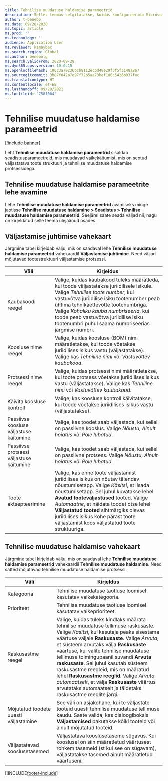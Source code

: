```yaml
---
title: Tehnilise muudatuse haldamise parameetrid
description: Selles teemas selgitatakse, kuidas konfigureerida Microsoft Dynamics 365 Supply Chain Managementis tehnilise muudatuse haldamise funktsioone.
author: t-benebo
ms.date: 09/28/2020
ms.topic: article
ms.prod: ''
ms.technology: ''
audience: Application User
ms.reviewer: kamaybac
ms.search.region: Global
ms.author: benebotg
ms.search.validFrom: 2020-09-28
ms.dyn365.ops.version: 10.0.15
ms.openlocfilehash: 106c3a79236bcb8112ecbd48e29f3f5f3148a867
ms.sourcegitcommit: 3b87f042a7e97f72b5aa73bef186c5426b937fec
ms.translationtype: HT
ms.contentlocale: et-EE
ms.lasthandoff: 09/29/2021
ms.locfileid: "7581004"
---
```

# <a name="engineering-change-management-parameters"></a>Tehnilise muudatuse haldamise parameetrid

[!include [banner](../includes/banner.md)]

Leht **Tehnilise muudatuse haldamise parameetrid** sisaldab seadistusparameetreid, mis muudavad vaikekäitumist, mis on seotud väljastatava toote struktuuri ja tehnilise muudatuse haldamise protsessidega.

## <a name="open-the-engineering-change-management-parameters-page"></a>Tehnilise muudatuse haldamise parameetrite lehe avamine

Lehe **Tehnilise muudatuse haldamise parameetrid** avamiseks minge jaotisse **Tehnilise muudatuse haldamine \> Seadistus \> Tehnilise muudatuse haldamise parameetrid**. Seejärel saate seada väljad nii, nagu on kirjeldatud selle teema ülejäänud osades.

## <a name="release-control-tab"></a>Väljastamise juhtimise vahekaart

Järgmine tabel kirjeldab välju, mis on saadaval lehe **Tehnilise muudatuse haldamise parameetrid** vahekaardil **Väljastamise juhtimine**. Need väljad mõjutavad tootestruktuuri väljastamise protsessi.

| Väli | Kirjeldus |
|---|---|
| Kaubakoodi reegel | Valige, kuidas kaubakood tuleks määratleda, kui toode väljastatakse juriidilisele isikule. Valige *Tehnilise toote number*, kui vastuvõtva juriidilise isiku tootenumber peab ühtima tehnikaettevõtte tootenumbriga. Valige *Kohaliku kauba numbriseeria*, kui toode peab vastuvõtva juriidilise isiku tootenumbri puhul saama numbriseerias järgmise numbri. |
| Koosluse nime reegel | Valige, kuidas koosluse (BOM) nimi määratletakse, kui toode võetakse juriidilises isikus vastu (väljastatakse). Valige kas *Tehniline nimi* või *Vastuvõttev kaubakood*. |
| Protsessi nime reegel | Valige, kuidas protsessi nimi määratletakse, kui toote protsess võetakse juriidilises isikus vastu (väljastatakse). Valige kas *Tehniline nimi* või *Vastuvõttev kaubakood*. |
| Käivita koosluse kontroll | Valige, kas koosluse kontroll käivitatakse, kui toode võetakse juriidilises isikus vastu (väljastatakse). |
| Passiivse koosluse väljastuse käitumine | Valige, kas toodet saab väljastada, kui sellel on passiivne kooslus. Valige *Nõustu*, *Ainult hoiatus* või *Pole lubatud*. |
| Passiivse protsessi väljastuse käitumine | Valige, kas toodet saab väljastada, kui sellel on passiivne protsess. Valige *Nõustu*, *Ainult hoiatus* või *Pole lubatud*.|
| Toote aktsepteerimine | Valige, kas enne toote väljastamist juriidilises isikus on nõutav täiendav nõustumisetapp. Valige *Käsitsi*, et lisada nõustumisetapp. Sel juhul kuvatakse lehel **Avatud tooteväljastused** tooted. Valige *Automaatne*, et näidata toodet otse lehel **Väljastatud tooted** sihtmärgiks olevas juriidilises isikus kohe pärast toote väljastamist koos väljastatud toote struktuuriga. |

## <a name="engineering-change-management-tab"></a>Tehnilise muudatuse haldamise vahekaart

Järgmine tabel kirjeldab välju, mis on saadaval lehe **Tehnilise muudatuse haldamise parameetrid** vahekaardil **Tehnilise muudatuse haldamine**. Need sätted mõjutavad tehnilise muudatuse haldamise protsessi.

| Väli | Kirjeldus |
|---|---|
| Kategooria | Tehnilise muudatuse taotluse loomisel kasutatav vaikekategooria. |
| Prioriteet | Tehnilise muudatuse taotluse loomisel kasutatav vaikeprioriteet. |
| Raskusastme reegel | Valige, kuidas tuleks kindlaks määrata tehnilise muudatuse tellimuse raskusaste. Valige *Käsitsi*, kui kasutaja peaks sisestama väärtuse väljale **Raskusaste**. Valige *Arvuta*, et süsteem arvutaks välja **Raskusaste** väärtuse, kui valite tehnilise muudatuse tellimuse toimingupaanil suvandi **Arvuta raskusaste**. Sel juhul kasutab süsteem raskusastme reegleid, mis on määratud lehel **Raskusastme reeglid**. Valige *Arvuta automaatselt*, et välja **Raskusaste** väärtus arvutataks automaatselt ja täidetaks raskusastme reeglite järgi. |
| Mõjutatud toodete uuesti väljastamine | See väli on asjakohane, kui te väljastate tooteid uuesti tehnilise muudatuse tellimuse kaudu. Saate valida, kas dialoogiboksis **Väljastamised** pakutakse kõiki tooteid või ainult mõjutatud tooteid. |
| Väljastatavad kooslusetasemed | Väljastatava kooslusetaseme sügavus. Kui kooslusel on siin määratletud väärtusest rohkem tasemeid (st kui see on sügavam), väljastatakse tasemed ainult määratletud väärtuseni. |


[!INCLUDE[footer-include](../../includes/footer-banner.md)]